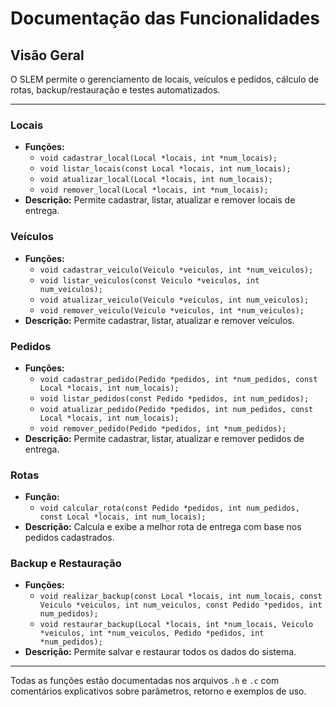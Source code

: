 # Documentação das Funcionalidades

## Visão Geral
O SLEM permite o gerenciamento de locais, veículos e pedidos, cálculo de rotas, backup/restauração e testes automatizados.

---

### Locais
- **Funções:**
  - `void cadastrar_local(Local *locais, int *num_locais);`
  - `void listar_locais(const Local *locais, int num_locais);`
  - `void atualizar_local(Local *locais, int num_locais);`
  - `void remover_local(Local *locais, int *num_locais);`
- **Descrição:** Permite cadastrar, listar, atualizar e remover locais de entrega.

### Veículos
- **Funções:**
  - `void cadastrar_veiculo(Veiculo *veiculos, int *num_veiculos);`
  - `void listar_veiculos(const Veiculo *veiculos, int num_veiculos);`
  - `void atualizar_veiculo(Veiculo *veiculos, int num_veiculos);`
  - `void remover_veiculo(Veiculo *veiculos, int *num_veiculos);`
- **Descrição:** Permite cadastrar, listar, atualizar e remover veículos.

### Pedidos
- **Funções:**
  - `void cadastrar_pedido(Pedido *pedidos, int *num_pedidos, const Local *locais, int num_locais);`
  - `void listar_pedidos(const Pedido *pedidos, int num_pedidos);`
  - `void atualizar_pedido(Pedido *pedidos, int num_pedidos, const Local *locais, int num_locais);`
  - `void remover_pedido(Pedido *pedidos, int *num_pedidos);`
- **Descrição:** Permite cadastrar, listar, atualizar e remover pedidos de entrega.

### Rotas
- **Função:**
  - `void calcular_rota(const Pedido *pedidos, int num_pedidos, const Local *locais, int num_locais);`
- **Descrição:** Calcula e exibe a melhor rota de entrega com base nos pedidos cadastrados.

### Backup e Restauração
- **Funções:**
  - `void realizar_backup(const Local *locais, int num_locais, const Veiculo *veiculos, int num_veiculos, const Pedido *pedidos, int num_pedidos);`
  - `void restaurar_backup(Local *locais, int *num_locais, Veiculo *veiculos, int *num_veiculos, Pedido *pedidos, int *num_pedidos);`
- **Descrição:** Permite salvar e restaurar todos os dados do sistema.

---

Todas as funções estão documentadas nos arquivos `.h` e `.c` com comentários explicativos sobre parâmetros, retorno e exemplos de uso.
